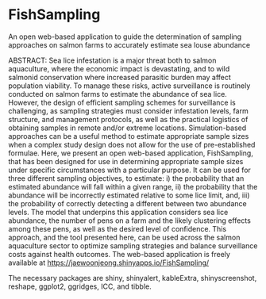 # FishSampling

An open web-based application to guide the determination of sampling approaches on salmon farms to accurately estimate sea louse abundance

ABSTRACT:
Sea lice infestation is a major threat both to salmon aquaculture, where the economic impact is devastating, and to wild salmonid conservation where increased parasitic burden may affect population viability. To manage these risks, active surveillance is routinely conducted on salmon farms to estimate the abundance of sea lice. However, the design of efficient sampling schemes for surveillance is challenging, as sampling strategies must consider infestation levels, farm structure, and management protocols, as well as the practical logistics of obtaining samples in remote and/or extreme locations. Simulation-based approaches can be a useful method to estimate appropriate sample sizes when a complex study design does not allow for the use of pre-established formulae. Here, we present an open web-based application, FishSampling, that has been designed for use in determining appropriate sample sizes under specific circumstances with a particular purpose. It can be used for three different sampling objectives, to estimate: i) the probability that an estimated abundance will fall within a given range, ii) the probability that the abundance will be incorrectly estimated relative to some lice limit, and, iii) the probability of correctly detecting a different between two abundance levels. The model that underpins this application considers sea lice abundance, the number of pens on a farm and the likely clustering effects among these pens, as well as the desired level of confidence. This approach, and the tool presented here, can be used across the salmon aquaculture sector to optimize sampling strategies and balance surveillance costs against health outcomes. The web-based application is freely available at https://jaewoonjeong.shinyapps.io/FishSampling/

The necessary packages are shiny, shinyalert, kableExtra, shinyscreenshot, reshape, ggplot2, ggridges, ICC, and tibble.
